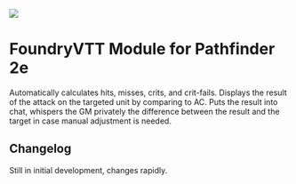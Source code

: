 ![](https://img.shields.io/badge/Foundry-v0.7.9-informational)
<!--- Downloads @ Latest Badge -->
<!--- replace <user>/<repo> with your username/repository -->
<!--- ![Latest Release Download Count](https://img.shields.io/github/downloads/<user>/<repo>/latest/module.zip) -->

<!--- Forge Bazaar Install % Badge -->
<!--- replace <your-module-name> with the `name` in your manifest -->
<!--- ![Forge Installs](https://img.shields.io/badge/dynamic/json?label=Forge%20Installs&query=package.installs&suffix=%25&url=https%3A%2F%2Fforge-vtt.com%2Fapi%2Fbazaar%2Fpackage%2F<your-module-name>&colorB=4aa94a) -->




# FoundryVTT Module for Pathfinder 2e

Automatically calculates hits, misses, crits, and crit-fails. Displays the result of the attack on the targeted unit by
comparing to AC. Puts the result into chat, whispers the GM privately the difference between the result and the target
in case manual adjustment is needed.

## Changelog

Still in initial development, changes rapidly.